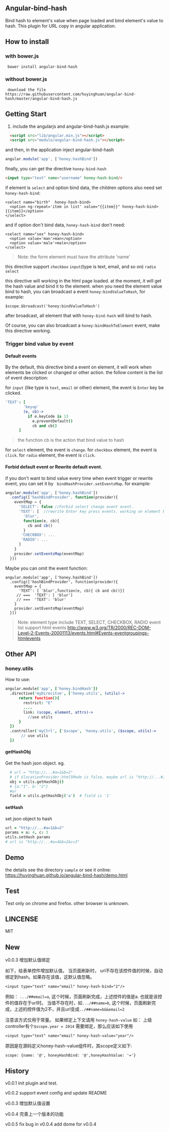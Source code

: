 Angular-bind-hash
-------------
  Bind hash to element's value when page loaded and bind element's value to hash.
  This plugin for URL copy in angular application.

## How to install

### with bower.js

```
 bower install angular-bind-hash
```

### without bower.js

```
 download the file  https://raw.githubusercontent.com/huyinghuan/angular-bind-hash/master/angular-bind-hash.js
```

## Getting Start
1. include the angularjs and angular-bind-hash.js
example:

```html
  <script src="lib/angular.min.js"></script>
  <script src="module/angular-bind-hash.js"></script>
```

and then, in the application inject angular-bind-hash

```js
angular.module('app', ['honey.hashBind'])
```

finally, you can get the directive ```honey-bind-hash```

```html
<input type="text" name="username" honey-hash-bind/>
```

if element is ```select``` and option bind data, the children options also need
set ```honey-hash-bind```:

```
<select name="birth"  honey-hash-bind>
  <option ng-repeat='item in list' value="{{item}}" honey-hash-bind>{{item}}</option>
</select>
```

and if option don't bind data,  ```honey-hash-bind``` don't need:

```
<select name="sex" honey-hash-bind>
  <option value='man'>man</option>
  <option value='male'>male</option>
</select>
```


> Note:  the form element must have the attribute 'name'

this directive support ```checkbox``` ```input```(type is text, email, and so on)
```radio``` ```select```

this directive will working in the html page loaded. at the moment, it will get 
the hash value and bind it to the element. when you need the element value bind to 
hash, you can broadcast a event ```honey:bindValueToHash```, for example:

```
$scope.$broadcast('honey:bindValueToHash')
```

after broadcast, all element that with ```honey-bind-hash``` will bind to hash.

Of course, you can also broadcast a ```honey:bindHashToElement``` event,
make this directive working.

### Trigger bind value by event

#### Default events

By the default, this directive bind a event on element, it will work when
elements be clicked or changed or other action. the follow content is the list of event
description:

for ```input``` (like type is ```text```, ```email``` or other) element, the event is
```Enter``` key be clicked.

```coffeescript
'TEXT': [
        'keyup'
        (e, cb)->
          if e.keyCode is 13
            e.preventDefault()
            cb and cb()
      ]
```

> the function cb is the action that bind value to hash

for ```select``` element, the event is ```change```.
for ```checkbox``` element, the event is ```click```.
for ```radio``` element, the event is ```click```.

#### Forbid default event or Rewrite default event.

if you don't want to bind value every time when event trigger or rewrite event,
you can set it by ``` bindHashProvider.setEventsMap```. for example:

```javascript
angular.module('app', ['honey.hashBind'])
  .config(['hashBindProvider', function(provider){
    eventMap = {
      'SELECT': false //Forbid select change event event.
      'TEXT': [  //rewrite Enter key press events. working on element blur focus
        'blur',
        function(e, cb){
          cb and cb()
        }
       'CHECKBOX': ...
       'RADIO': ...
      ]
    }
    provider.setEventsMap(eventMap)
  }])
```

Maybe  you can omit the event function:

```
angular.module('app', ['honey.hashBind'])
  .config(['hashBindProvider', function(provider){
    eventMap = {
      'TEXT': [ 'blur',function(e, cb){ cb and cb()}]
     // ===  'TEXT': [ 'blur']
     // ===  'TEXT': 'blur'
    }
    provider.setEventsMap(eventMap)
  }])
```

> Note:
> element type include TEXT, SELECT, CHECKBOX, RADIO
> event list support html events
> http://www.w3.org/TR/2000/REC-DOM-Level-2-Events-20001113/events.html#Events-eventgroupings-htmlevents

## Other API

### honey.utils
How to use:


```coffeescript
angular.module('app', ['honey.bindHash'])
  .directive('myDirecitve', ['honey.utils', (utils)->
      return function(){
        restrict: "E"
        ....
        link: (scope, element, attrs)->
          //use utils
      }
  ])
  .controller('myCtrl', ['$scope', 'honey.utils', ($scope, utils)->
       // use utils
  ])
```

#### getHashObj

Get the hash json object. eg.

```coffeescript
  # url = "http://...#a=1&b=2"
  # if $locationProvider.html5Mode is false, maybe url is "http://...#/#a=1&b=2"
  obj = utils.getHashObj()
  # {a:"1", b: "2"}
  #or
  field = utils.getHashObj('a')  # field is '1'
```

#### setHash

set json object to hash

```coffeescript
url = "http://...#a=1&b=2"
params = a: 4, c: 3
utils.setHash params
# url is "http://...#a=4&b=2&c=3"

```

## Demo

  the details see the directory ```sample```
  or see it online:
    https://huyinghuan.github.io/angular-bind-hash/demo.html
## Test

  Test only on chrome and firefox. other browser is unknown.

## LINCENSE
  MIT

## New

v0.0.3 增加默认值绑定


如下，给表单控件增加默认值。 当页面刷新时， url不存在该控件值的时候，自动绑定到hash。如果存在该值，这默认值忽略。

```
<input type="text" name="email" honey-hash-bind="2"/>
```

例如： ```.../##email=a```, 这个时候，页面刷新完成，上述控件的值是a. 也就是该控件的值存在于url时。
当值不存在时，如```.../##name=b```, 这个时候，页面刷新完成，上述的控件值为2不，并且url变成```../##name=b&&email=2```

注意该方式仅用于常量。 如果绑定上下文请用 ```honey-hash-value```
如： 上级controller有个```$scope.year = 2014``` 需要绑定，那么应该如下使用
```
<input type="text" name="email" honey-hash-value="year"/>
```

原因是在源码定义honey-hash-value组件时，其scope定义如下:
```
scope: {name: '@', honeyHashBind: '@',honeyHashValue: '='}
```

## History

v0.0.1
  init plugin and test.

v0.0.2
  support event config and update README
  
v0.0.3
  增加默认值设置

v0.0.4
  完善上一个版本的功能

v0.0.5
  fix bug in v0.0.4
  add dome for v0.0.4